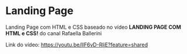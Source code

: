 # Landing Page
Landing Page com HTML e CSS baseado no vídeo **LANDING PAGE COM HTML e CSS!** do canal Rafaella Ballerini

Link do vídeo: https://youtu.be/llF6vD-RljE?feature=shared
